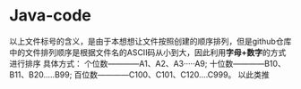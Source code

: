 # Java-code
以上文件标号的含义，是由于本想想让文件按照创建的顺序排列，但是github仓库中的文件排列顺序是根据文件名的ASCII码从小到大，因此利用**字母+数字**的方式进行排序
具体方式：
个位数————A1、A2、A3·····A9;
十位数————B10、B11、B20.....B99;
百位数————C100、C101、C120....C999。
以此类推
